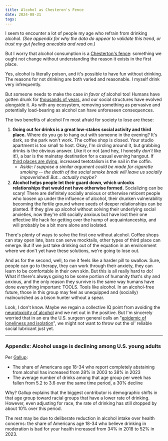 ```yaml
---
title: Alcohol as Chesteron's Fence
date: 2024-08-31
tags:
---
```


I seem to encounter a lot of people my age who refrain from drinking alcohol. *(See appendix for why the data do appear to validate this trend, or trust my gut feeling anecdata and read on.)*

But I worry that alcohol consumption is a [Chesterton's fence](https://en.wikipedia.org/wiki/G._K._Chesterton#Chesterton's_fence): something we ought not change without understanding the reason it exists in the first place.

Yes, alcohol is literally poison, and it's possible to have fun without drinking. The reasons for not drinking are both varied and reasonable. I myself drink very infrequently.

But someone needs to make the case *in favor of* alcohol too! Humans have gotten drunk for [thousands of years](https://en.wikipedia.org/wiki/History_of_alcoholic_drinks), and our social structures have evolved alongside it. As with any ecosystem, removing something as pervasive and potentially load-bearing as alcohol can have unforeseen consequences.

The two benefits of alcohol I'm most afraid for society to lose are these:
1. **Going out for drinks is a great low-stakes social activity and third place.** Where do you go to hang out with someone in the evening? It's dark, so the park won't work. The coffee shop is closed. Your studio apartment is too small to host. Okay, I'm circling around it, but grabbing drinks is the obvious answer. Like it or not (and hey, I honestly *don't* like it!), a bar is the mainstay destination for a casual evening hangout.  If [third places are dying](https://theweek.com/culture-life/third-places-disappearing), increased teetotalism is the nail in the coffin. 
	* *Aside: I suppose a similar argument could be made for cigarette smoking -- the death of the social smoke break will leave us socially impoverished! But... actually maybe?*
2.  **Alcohol helps people let their guard down, which unlocks relationships that would not have otherwise formed.** Socializing can be scary! There are definitely socially anxious or otherwise reticent people who loosen up under the influence of alcohol, their drunken vulnerability becoming the fertile ground where seeds of deeper relationships can be planted. If they give up alcohol without solving their underlying social anxieties, now they're *still* socially anxious but have lost their one effective life hack for getting over the hump of acquaintanceship, and will probably be a bit more alone and isolated.

There's plenty of ways to solve the first one without alcohol. Coffee shops can stay open late, bars can serve mocktails, other types of third place can emerge. But if we just take drinking out of the equation in an environment where we don't yet have these solutions, we're going to lose out.

And as for the second, well, to me it feels like a harder pill to swallow. Sure, people can go to therapy, they can work through their anxiety, they can learn to be comfortable in their own skin. But this is all really hard to do! What if there's always going to be some portion of humanity that's shy and anxious, and the only reason they survive is the same way humans have done everything important: TOOLS. Tools like alcohol. In an alcohol-free future, those in this group may feel as unequipped and (socially) malnourished as a bison hunter without a spear.

Look, I don't know. Maybe we regain a collective IQ point from avoiding the [neurotoxicity of alcohol](https://en.wikipedia.org/wiki/Alcohol-related_brain_damage) and we net out in the positive. But I'm sincerely worried that in an era the U.S. surgeon general calls an "[epidemic of loneliness and isolation](https://www.hhs.gov/sites/default/files/surgeon-general-social-connection-advisory.pdf)", we might not want to throw out the ol' reliable social lubricant just yet.

---

### Appendix: Alcohol usage is declining among U.S. young adults
Per [Gallup](https://news.gallup.com/poll/509690/young-adults-drinking-less-prior-decades.aspx):
* The share of Americans age 18-34 who report completely abstaining from alcohol has increased from 28% in 2003 to 38% in 2023
* The average number of drinks among that age group per week has fallen from 5.2 to 3.6 over the same time period, a 30% decline

Why? Gallup explains that the biggest contributor is demographic shifts in that age group toward racial groups that have a lower rate of drinking. However, even adjusting for race, the rate of drinking has still dropped by about 10% over this period.

The rest may be due to deliberate reduction in alcohol intake over health concerns: the share of Americans age 18-34 who believe drinking in moderation is bad for your health increased from 34% in 2018 to 52% in 2023.

